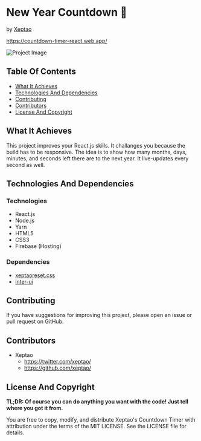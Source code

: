 # New Year Countdown 🎄

by [Xeptao](https://github.com/xeptao/)

<https://countdown-timer-react.web.app/>

![Project Image](https://pbs.twimg.com/media/Ez11qxoXoAEQJfS?format=jpg&name=large)

## Table Of Contents

* [What It Achieves](#what-it-achieves)
* [Technologies And Dependencies](#technologies-and-dependencies)
* [Contributing](#contributing)
* [Contributors](#contributors)
* [License And Copyright](#license-and-copyright)

## What It Achieves

This project improves your React.js skills. It challanges you because the build has to be responsive. The idea is to show how many months, days, minutes, and seconds left there are to the next year. It live-updates every second as well.

## Technologies And Dependencies

### Technologies

* React.js
* Node.js
* Yarn
* HTML5
* CSS3
* Firebase (Hosting)

### Dependencies

* [xeptaoreset.css](https://github.com/xeptao/xeptaoreset/)
* [inter-ui](https://github.com/rsms/inter/)

## Contributing

If you have suggestions for improving this project, please open an issue or pull request on GitHub.

## Contributors

* Xeptao
  * <https://twitter.com/xeptao/>
  * <https://github.com/xeptao/>

## License And Copyright

**TL;DR: Of course you can do anything you want with the code! Just tell where you got it from.**

You are free to copy, modify, and distribute Xeptao's Countdown Timer with attribution under the terms of the MIT LICENSE. See the LICENSE file for details.
